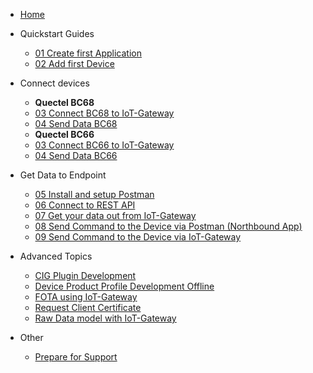 * [Home](/)

- Quickstart Guides
	- [01 Create first Application](01_Create_first_Application.md)
	- [02 Add first Device](02_Add_first_Device.md)
	
- Connect devices
	- **Quectel BC68**
	- [03 Connect BC68 to IoT-Gateway](./Quectel_BC68/03_Connect_device_to_IoT-Gateway.md)
	- [04 Send Data BC68](./Quectel_BC68/04_Send_Data_BC68.md)
	- **Quectel BC66**
	- [03 Connect BC66 to IoT-Gateway](./Quectel_BC66/03_Connect_device_to_IoT-Gateway.md)
	- [04 Send Data BC66](./Quectel_BC66/04_Send_Data_BC66.md)

- Get Data to Endpoint
	- [05 Install and setup Postman](./Application_Enablement/05_Install_and_setup_Postman.md)
	- [06 Connect to REST API](./Application_Enablement/06_Connect_to_REST_API.md)
	- [07 Get your data out from IoT-Gateway](./Application_Enablement/07_Get_your_data_out_from_IoT-Gateway.md)
	- [08 Send Command to the Device via Postman (Northbound App)](./Application_Enablement/08_Send_Command_to_the_Device_via_Postman.md)
	- [09 Send Command to the Device via IoT-Gateway](./Application_Enablement/09_Send_Command_to_the_Device_via_IoT-Gateway.md)

- Advanced Topics
	- [CIG Plugin Development](./Advanced_Topics/CIG_Plugin_Development.md)
	- [Device Product Profile Development Offline](./Advanced_Topics/Device_Product_Profile_Development_Offline.md)
	- [FOTA using IoT-Gateway](./Advanced_Topics/FOTA_using_IoT-Gateway.md)
	- [Request Client Certificate](./Advanced_Topics/Request_Client_Certificate.md)
	-  [Raw Data model with IoT-Gateway](./Advanced_Topics/Raw_Data_with_IoT-Gateway.md)

- Other
	- [Prepare for Support](00_Prepare_for_Support.md)